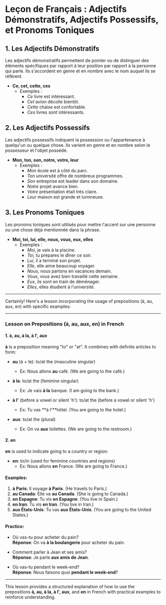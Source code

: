# Leçon de Français : Adjectifs Démonstratifs, Adjectifs Possessifs, et Pronoms Toniques

## 1. Les Adjectifs Démonstratifs

Les adjectifs démonstratifs permettent de pointer ou de distinguer des éléments spécifiques par rapport à leur position par rapport à la personne qui parle. Ils s'accordent en genre et en nombre avec le nom auquel ils se réfèrent.

- **Ce, cet, cette, ces**
  - Exemples :
    - *Ce* livre est intéressant. <!-- Ce livre est près de moi. -->
    - *Cet* avion décolle bientôt. <!-- Cet avion est sur la piste. -->
    - *Cette* chaise est confortable. <!-- Cette chaise est devant toi. -->
    - *Ces* livres sont intéressants. <!-- Ces livres sont sur la table. -->

## 2. Les Adjectifs Possessifs

Les adjectifs possessifs indiquent la possession ou l'appartenance à quelqu'un ou quelque chose. Ils varient en genre et en nombre selon le possesseur et l'objet possédé.

- **Mon, ton, son, notre, votre, leur**
  - Exemples :
    - *Mon* école est à côté du parc. <!-- Mon école est près de chez moi. -->
    - *Ton* université offre de nombreux programmes. <!-- Ton université est renommée. -->
    - *Son* entreprise est leader dans son domaine. <!-- Son entreprise est bien établie. -->
    - *Notre* projet avance bien. <!-- Notre projet est ambitieux. -->
    - *Votre* présentation était très claire. <!-- Votre présentation était instructive. -->
    - *Leur* maison est grande et lumineuse. <!-- Leur maison est à la campagne. -->

## 3. Les Pronoms Toniques

Les pronoms toniques sont utilisés pour mettre l'accent sur une personne ou une chose déjà mentionnée dans la phrase.

- **Moi, toi, lui, elle, nous, vous, eux, elles**
  - Exemples :
    - *Moi*, je vais à la piscine. <!-- Moi, je suis sportif. -->
    - *Toi*, tu prépares le dîner ce soir. <!-- Toi, tu es un bon cuisinier. -->
    - *Lui*, il a terminé son projet. <!-- Lui, il est très organisé. -->
    - *Elle*, elle aime beaucoup voyager. <!-- Elle, elle parle plusieurs langues. -->
    - *Nous*, nous partons en vacances demain. <!-- Nous, nous adorons la plage. -->
    - *Vous*, vous avez bien travaillé cette semaine. <!-- Vous, vous êtes très efficaces. -->
    - *Eux*, ils sont en train de déménager. <!-- Eux, ils cherchent une nouvelle maison. -->
    - *Elles*, elles étudient à l'université. <!-- Elles, elles sont brillantes. -->

---

Certainly! Here's a lesson incorporating the usage of prepositions (à, au, aux, en) with specific examples:

---

### Lesson on Prepositions (à, au, aux, en) in French

#### 1. à, au, à la, à l', aux

**à** is a preposition meaning "to" or "at". It combines with definite articles to form:

- **au** (à + le): to/at the (masculine singular)
  - Ex: Nous allons **au** café. (We are going to the café.)

- **à la**: to/at the (feminine singular)
  - Ex: Je vais **à la** banque. (I am going to the bank.)

- **à l'** (before a vowel or silent 'h'): to/at the (before a vowel or silent 'h')
  - Ex: Tu vas **à l'**hôtel. (You are going to the hotel.)

- **aux**: to/at the (plural)
  - Ex: On va **aux** toilettes. (We are going to the restroom.)

#### 2. en

**en** is used to indicate going to a country or region:

- **en**: to/in (used for feminine countries and regions)
  - Ex: Nous allons **en** France. (We are going to France.)

#### Examples:

1. **à Paris**: Il voyage **à Paris**. (He travels to Paris.)
2. **au Canada**: Elle va **au Canada**. (She is going to Canada.)
3. **en Espagne**: Tu vis **en Espagne**. (You live in Spain.)
4. **en Iran**: Tu vis **en Iran**. (You live in Iran.)
5. **aux États-Unis**: Tu vas **aux États-Unis**. (You are going to the United States.)

#### Practice:

- Où vas-tu pour acheter du pain?  
  **Réponse**: On va **à la boulangerie** pour acheter du pain.

- Comment parler à Jean et ses amis?  
  **Réponse**: Je parle **aux amis de Jean**.

- Où vas-tu pendant le week-end?  
  **Réponse**: Nous faisons quoi **pendant le week-end**?

---

This lesson provides a structured explanation of how to use the prepositions **à, au, à la, à l', aux**, and **en** in French with practical examples to reinforce understanding.

